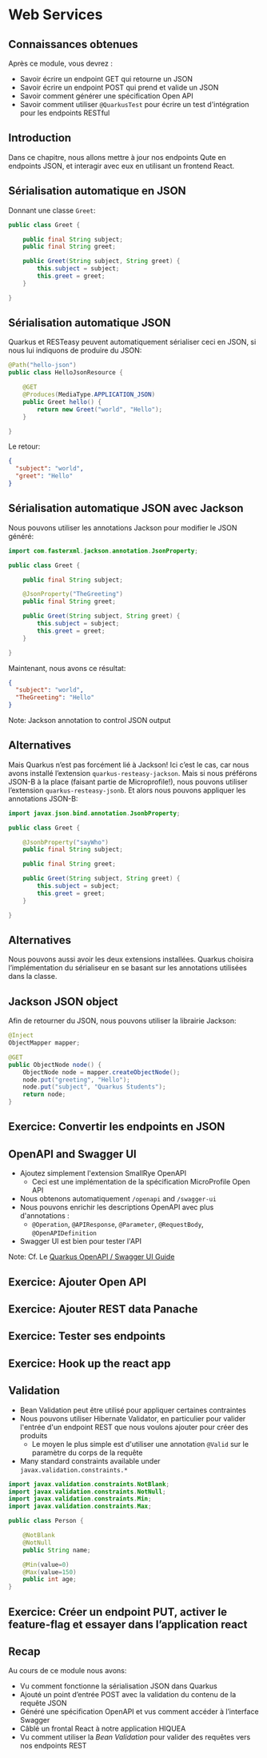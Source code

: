 # Web Services


## Connaissances obtenues

Après ce module, vous devrez :
* Savoir écrire un endpoint GET qui retourne un JSON
* Savoir écrire un endpoint POST qui prend et valide un JSON
* Savoir comment générer une spécification Open API
* Savoir comment utiliser `@QuarkusTest` pour écrire un test d'intégration pour les endpoints RESTful


## Introduction

Dans ce chapitre, nous allons mettre à jour nos endpoints Qute en endpoints JSON, et interagir avec eux en utilisant un frontend React.


## Sérialisation automatique en JSON

Donnant une classe `Greet`:

```java
public class Greet {

    public final String subject;
    public final String greet;

    public Greet(String subject, String greet) {
        this.subject = subject;
        this.greet = greet;
    }

}
```


## Sérialisation automatique JSON

Quarkus et RESTeasy peuvent automatiquement sérialiser ceci en JSON, si nous lui indiquons de produire du JSON:

```java
@Path("hello-json")
public class HelloJsonResource {

    @GET
    @Produces(MediaType.APPLICATION_JSON)
    public Greet hello() {
        return new Greet("world", "Hello");
    }

}
```

Le retour:

```json
{
  "subject": "world",
  "greet": "Hello"
}
```


## Sérialisation automatique JSON avec Jackson

Nous pouvons utiliser les annotations Jackson pour modifier le JSON généré:

```java [|1,7]|]
import com.fasterxml.jackson.annotation.JsonProperty;

public class Greet {

    public final String subject;

    @JsonProperty("TheGreeting")
    public final String greet;

    public Greet(String subject, String greet) {
        this.subject = subject;
        this.greet = greet;
    }

}
```

Maintenant, nous avons ce résultat:

```json
{
  "subject": "world",
  "TheGreeting": "Hello"
}
```

Note:
Jackson annotation to control JSON output


## Alternatives

Mais Quarkus n’est pas forcément lié à Jackson! Ici c’est le cas, car nous avons installé l’extension
`quarkus-resteasy-jackson`. Mais si nous préférons JSON-B à la place (faisant partie de Microprofile!), nous pouvons utiliser l’extension `quarkus-resteasy-jsonb`. Et alors nous pouvons appliquer les annotations JSON-B:

```java
import javax.json.bind.annotation.JsonbProperty;

public class Greet {

    @JsonbProperty("sayWho")
    public final String subject;

    public final String greet;

    public Greet(String subject, String greet) {
        this.subject = subject;
        this.greet = greet;
    }

}
```


## Alternatives

Nous pouvons aussi avoir les deux extensions installées. Quarkus choisira l’implémentation du sérialiseur en se basant sur les annotations utilisées dans la classe.


## Jackson JSON object

Afin de retourner du JSON, nous pouvons utiliser la librairie Jackson:

```java
@Inject
ObjectMapper mapper;

@GET
public ObjectNode node() {
    ObjectNode node = mapper.createObjectNode();
    node.put("greeting", "Hello");
    node.put("subject", "Quarkus Students");
    return node;
}
```


<!-- .slide: data-background="#abcdef" -->
## Exercice: Convertir les endpoints en JSON


## OpenAPI and Swagger UI

* Ajoutez simplement l'extension SmallRye OpenAPI
  * Ceci est une implémentation de la spécification MicroProfile Open API
* Nous obtenons automatiquement `/openapi` and `/swagger-ui`
* Nous pouvons enrichir les descriptions OpenAPI avec plus d'annotations :
  * `@Operation`, `@APIResponse`, `@Parameter`, `@RequestBody`, `@OpenAPIDefinition`
* Swagger UI est bien pour tester l'API

Note:
Cf. Le [Quarkus OpenAPI / Swagger UI Guide](https://quarkus.io/guides/openapi-swaggerui)


<!-- .slide: data-background="#abcdef" -->
## Exercice: Ajouter Open API


<!-- .slide: data-background="#abcdef" -->
## Exercice: Ajouter REST data Panache


<!-- .slide: data-background="#abcdef" -->
## Exercice: Tester ses endpoints


<!-- .slide: data-background="#abcdef" -->
## Exercice: Hook up the react app


## Validation

* Bean Validation peut être utilisé pour appliquer certaines contraintes
* Nous pouvons utiliser Hibernate Validator, en particulier pour valider l'entrée d'un endpoint REST que nous voulons ajouter pour créer des produits
  * Le moyen le plus simple est d'utiliser une annotation `@Valid` sur le paramètre du corps de la requête
* Many standard constraints available under `javax.validation.constraints.*`

```java
import javax.validation.constraints.NotBlank;
import javax.validation.constraints.NotNull;
import javax.validation.constraints.Min;
import javax.validation.constraints.Max;

public class Person {

    @NotBlank
    @NotNull
    public String name;

    @Min(value=0)
    @Max(value=150)
    public int age;
}
```


<!-- .slide: data-background="#abcdef" -->
## Exercice: Créer un endpoint PUT, activer le feature-flag et essayer dans l’application react



## Recap

Au cours de ce module nous avons:
* Vu comment fonctionne la sérialisation JSON dans Quarkus
* Ajouté un point d’entrée POST avec la validation du contenu de la requête JSON
* Généré une spécification OpenAPI et vus comment accéder à l’interface Swagger
* Câblé un frontal React à notre application HIQUEA
* Vu comment utiliser la _Bean Validation_ pour valider des requêtes vers nos endpoints REST
